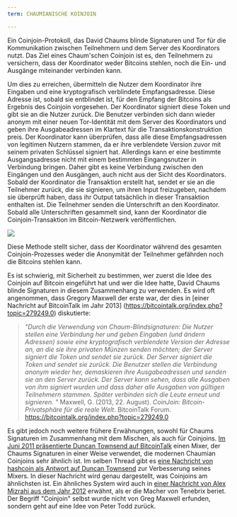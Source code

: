 ```yaml
---
term: CHAUMIANISCHE KOINJOIN

---
```

Ein Coinjoin-Protokoll, das David Chaums blinde Signaturen und Tor für die Kommunikation zwischen Teilnehmern und dem Server des Koordinators nutzt. Das Ziel eines Chaum'schen Coinjoin ist es, den Teilnehmern zu versichern, dass der Koordinator weder Bitcoins stehlen, noch die Ein- und Ausgänge miteinander verbinden kann.

Um dies zu erreichen, übermitteln die Nutzer dem Koordinator ihre Eingaben und eine kryptografisch verblindete Empfangsadresse. Diese Adresse ist, sobald sie entblindet ist, für den Empfang der Bitcoins als Ergebnis des Coinjoin vorgesehen. Der Koordinator signiert diese Token und gibt sie an die Nutzer zurück. Die Benutzer verbinden sich dann wieder anonym mit einer neuen Tor-Identität mit dem Server des Koordinators und geben ihre Ausgabeadressen im Klartext für die Transaktionskonstruktion preis. Der Koordinator kann überprüfen, dass alle diese Empfangsadressen von legitimen Nutzern stammen, da er ihre verblendete Version zuvor mit seinem privaten Schlüssel signiert hat. Allerdings kann er eine bestimmte Ausgangsadresse nicht mit einem bestimmten Eingangsnutzer in Verbindung bringen. Daher gibt es keine Verbindung zwischen den Eingängen und den Ausgängen, auch nicht aus der Sicht des Koordinators. Sobald der Koordinator die Transaktion erstellt hat, sendet er sie an die Teilnehmer zurück, die sie signieren, um ihren Input freizugeben, nachdem sie überprüft haben, dass ihr Output tatsächlich in dieser Transaktion enthalten ist. Die Teilnehmer senden die Unterschrift an den Koordinator. Sobald alle Unterschriften gesammelt sind, kann der Koordinator die Coinjoin-Transaktion im Bitcoin-Netzwerk veröffentlichen.

![](../../dictionnaire/assets/38.webp)

Diese Methode stellt sicher, dass der Koordinator während des gesamten Coinjoin-Prozesses weder die Anonymität der Teilnehmer gefährden noch die Bitcoins stehlen kann.

Es ist schwierig, mit Sicherheit zu bestimmen, wer zuerst die Idee des Coinjoin auf Bitcoin eingeführt hat und wer die Idee hatte, David Chaums blinde Signaturen in diesem Zusammenhang zu verwenden. Es wird oft angenommen, dass Gregory Maxwell der erste war, der dies in [einer Nachricht auf BitcoinTalk im Jahr 2013] (https://bitcointalk.org/index.php?topic=279249.0) diskutierte:

> *"Durch die Verwendung von Chaum-Blindsignaturen: Die Nutzer stellen eine Verbindung her und geben Eingaben (und ändern Adressen) sowie eine kryptografisch verblendete Version der Adresse an, an die sie ihre privaten Münzen senden möchten; der Server signiert die Token und sendet sie zurück. Der Server signiert die Token und sendet sie zurück. Die Benutzer stellen die Verbindung anonym wieder her, demaskieren ihre Ausgabeadressen und senden sie an den Server zurück. Der Server kann sehen, dass alle Ausgaben von ihm signiert wurden und dass daher alle Ausgaben von gültigen Teilnehmern stammen. Später verbinden sich die Leute erneut und signieren. "*
Maxwell, G. (2013, 22. August). *CoinJoin: Bitcoin-Privatsphäre für die reale Welt*. BitcoinTalk Forum. https://bitcointalk.org/index.php?topic=279249.0

Es gibt jedoch noch weitere frühere Erwähnungen, sowohl für Chaums Signaturen im Zusammenhang mit dem Mischen, als auch für Coinjoins. [Im Juni 2011 präsentierte Duncan Townsend auf BitcoinTalk](https://bitcointalk.org/index.php?topic=12751.0) einen Mixer, der Chaums Signaturen in einer Weise verwendet, die modernen Chaumian Coinjoins sehr ähnlich ist. Im selben Thread gibt es [eine Nachricht von hashcoin als Antwort auf Duncan Townsend](https://bitcointalk.org/index.php?topic=12751.msg315793#msg315793) zur Verbesserung seines Mixers. In dieser Nachricht wird genau dargestellt, was Coinjoins am ähnlichsten ist. Ein ähnliches System wird auch in [einer Nachricht von Alex Mizrahi aus dem Jahr 2012](https://gist.github.com/killerstorm/6f843e1d3ffc38191aebca67d483bd88#file-laundry) erwähnt, als er die Macher von Tenebrix beriet. Der Begriff "Coinjoin" selbst wurde nicht von Greg Maxwell erfunden, sondern geht auf eine Idee von Peter Todd zurück.